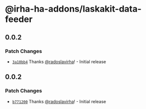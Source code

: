 # @irha-ha-addons/laskakit-data-feeder

## 0.0.2

### Patch Changes

- [`3a10bb4`](https://github.com/radoslavirha/ha-addons/commit/3a10bb4170ee14b823f150247bb0d21625c7b8a3) Thanks [@radoslavirha](https://github.com/radoslavirha)! - Initial release

## 0.0.2

### Patch Changes

- [`b771200`](https://github.com/radoslavirha/ha-addons/commit/b771200f366bfdcdddabd85830bb43af71667354) Thanks [@radoslavirha](https://github.com/radoslavirha)! - Initial release
